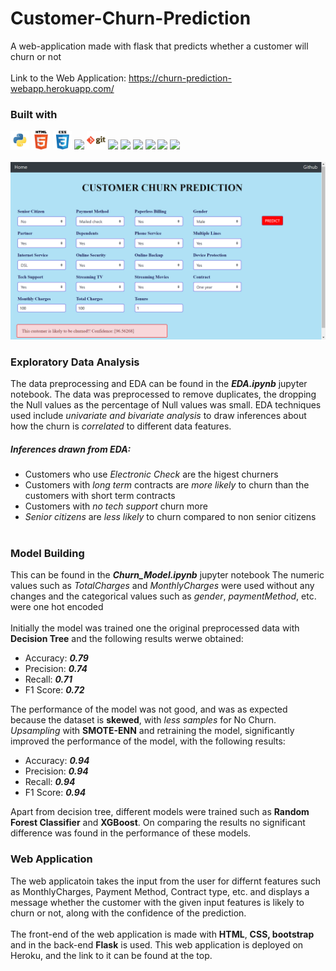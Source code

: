 # Customer-Churn-Prediction
A web-application made with flask that predicts whether a customer will churn or not
<br> </br>
Link to the Web Application: https://churn-prediction-webapp.herokuapp.com/

### Built with
<code><img height="30" src="https://raw.githubusercontent.com/github/explore/80688e429a7d4ef2fca1e82350fe8e3517d3494d/topics/python/python.png"></code>
<code><img height="30" src="https://raw.githubusercontent.com/github/explore/80688e429a7d4ef2fca1e82350fe8e3517d3494d/topics/html/html.png"></code>
<code><img height="30" src="https://raw.githubusercontent.com/github/explore/80688e429a7d4ef2fca1e82350fe8e3517d3494d/topics/css/css.png"></code>
<code><img height="30" src="https://github.com/tomchen/stack-icons/raw/master/logos/bootstrap.svg"></code>
<code><img height="30" src="https://raw.githubusercontent.com/github/explore/80688e429a7d4ef2fca1e82350fe8e3517d3494d/topics/git/git.png"></code>
<code><img height="30" src="https://symbols.getvecta.com/stencil_80/56_flask.3a79b5a056.jpg"></code>
<code><img height="30" src="https://cdn.iconscout.com/icon/free/png-256/heroku-225989.png"></code>
<code><img height="30" src="https://raw.githubusercontent.com/numpy/numpy/7e7f4adab814b223f7f917369a72757cd28b10cb/branding/icons/numpylogo.svg"></code>
<code><img height="30" src="https://raw.githubusercontent.com/pandas-dev/pandas/761bceb77d44aa63b71dda43ca46e8fd4b9d7422/web/pandas/static/img/pandas.svg"></code>
<code><img height="30" src="https://matplotlib.org/_static/logo2.svg"></code>
<code><img height="30" src="https://upload.wikimedia.org/wikipedia/commons/thumb/0/05/Scikit_learn_logo_small.svg/1280px-Scikit_learn_logo_small.svg.png"></code>
<br>
<br>
<img src="Images/ChurnPrediction.png" width="800">
### Exploratory Data Analysis
The data preprocessing and EDA can be found in the ***EDA.ipynb*** jupyter notebook.
The data was preprocessed to remove duplicates, the dropping the Null values as the percentage of Null values was small.
EDA techniques used include *univariate and bivariate analysis* to draw inferences about how the churn is *correlated* to different data features.
##### Inferences drawn from EDA:
- Customers who use *Electronic Check* are the higest churners
- Customers with *long term* contracts are *more likely* to churn than the customers with short term contracts
- Customers with *no tech support* churn more
- *Senior citizens* are *less likely* to churn compared to non senior citizens
<br> </br>

### Model Building
This can be found in the ***Churn_Model.ipynb*** jupyter notebook
The numeric values such as *TotalCharges* and *MonthlyCharges* were used without any changes and the categorical values such as *gender*, *paymentMethod*, etc. were one hot encoded 
<br> </br>
Initially the model was trained one the original preprocessed data with **Decision Tree** and the following results werwe obtained:
* Accuracy: ***0.79***
* Precision: ***0.74***
* Recall: ***0.71***
* F1 Score: ***0.72***

The performance of the model was not good, and was as expected because the dataset is **skewed**, with *less samples* for No Churn. *Upsampling* with **SMOTE-ENN** and retraining the model, significantly improved the performance of the model, with the following results:
* Accuracy: ***0.94*** 
* Precision: ***0.94***
* Recall: ***0.94***
* F1 Score: ***0.94***

Apart from decision tree, different models were trained such as **Random Forest Classifier** and **XGBoost**. On comparing the results no significant difference was found in the performance of these models.


### Web Application
The web applicatoin takes the input from the user for differnt features such as MonthlyCharges, Payment Method, Contract type, etc. and displays a message whether the customer with the given input features is likely to churn or not, along with the confidence of the prediction.
<br> </br>
The front-end of the web application is made with **HTML**, **CSS, bootstrap** and in the back-end **Flask** is used. This web application is deployed on Heroku, and the link to it can be found at the top.
